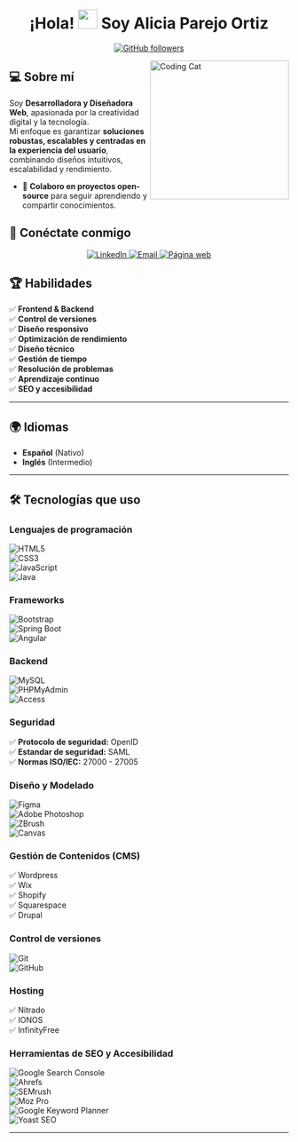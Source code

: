 <h1 align="center">
  ¡Hola! <img src="https://media.giphy.com/media/hvRJCLFzcasrR4ia7z/giphy.gif" width="35"> Soy Alicia Parejo Ortiz
</h1>

<p align="center">
  <a href="https://github.com/AliciaParejOrtiz">
    <img src="https://img.shields.io/github/followers/AliciaParejOrtiz?label=Follow&style=social" alt="GitHub followers">
  </a>
</p>

<img align="right" width=250px alt="Coding Cat" src="https://media.giphy.com/media/f6hnhHkks8bk4jwjh3/giphy.gif"/>

## 💻 Sobre mí  
Soy **Desarrolladora y Diseñadora Web**, apasionada por la creatividad digital y la tecnología.  
Mi enfoque es garantizar **soluciones robustas, escalables y centradas en la experiencia del usuario**, combinando diseños intuitivos, escalabilidad y rendimiento.  
- 🤝 **Colaboro en proyectos open-source** para seguir aprendiendo y compartir conocimientos.

## 🔗 Conéctate conmigo  
<p align="center">
  <a href="https://www.linkedin.com/in/alicia-parejo-ortiz-b88a81336/" target="_blank">
    <img src="https://img.shields.io/badge/LinkedIn-0A66C2.svg?style=for-the-badge&logo=linkedin&logoColor=white" alt="LinkedIn">
  </a>
  <a href="mailto:aliciaparejortiz@gmail.com">
    <img src="https://img.shields.io/badge/Gmail-D14836.svg?style=for-the-badge&logo=gmail&logoColor=white" alt="Email">
  </a>
  <a href="https://aliciaparejortiz.netlify.app" target="_blank">
    <img src="https://img.shields.io/badge/WebSite-FF5722.svg?style=for-the-badge&logo=google-chrome&logoColor=white" alt="Página web">
  </a>
</p>

## 🏆 Habilidades  
✅ **Frontend & Backend**  
✅ **Control de versiones**  
✅ **Diseño responsivo**  
✅ **Optimización de rendimiento**  
✅ **Diseño técnico**  
✅ **Gestión de tiempo**  
✅ **Resolución de problemas**  
✅ **Aprendizaje continuo**  
✅ **SEO y accesibilidad**  

---

## 🌍 Idiomas  
- **Español** (Nativo)  
- **Inglés** (Intermedio)  

---

## 🛠️ Tecnologías que uso  
### **Lenguajes de programación**  
![HTML5](https://img.shields.io/badge/HTML5-E34F26?style=for-the-badge&logo=html5&logoColor=white)  
![CSS3](https://img.shields.io/badge/CSS3-1572B6?style=for-the-badge&logo=css3&logoColor=white)  
![JavaScript](https://img.shields.io/badge/JavaScript-F7DF1E?style=for-the-badge&logo=javascript&logoColor=black)  
![Java](https://img.shields.io/badge/Java-007396?style=for-the-badge&logo=java&logoColor=white)  

### **Frameworks**  
![Bootstrap](https://img.shields.io/badge/Bootstrap-7952B3?style=for-the-badge&logo=bootstrap&logoColor=white)  
![Spring Boot](https://img.shields.io/badge/SpringBoot-6DB33F?style=for-the-badge&logo=springboot&logoColor=white)  
![Angular](https://img.shields.io/badge/Angular-DD0031?style=for-the-badge&logo=angular&logoColor=white)  

### **Backend**  
![MySQL](https://img.shields.io/badge/MySQL-4479A1?style=for-the-badge&logo=mysql&logoColor=white)  
![PHPMyAdmin](https://img.shields.io/badge/PHPMyAdmin-6C78AF?style=for-the-badge&logo=phpmyadmin&logoColor=white)  
![Access](https://img.shields.io/badge/Access-8A2BE2?style=for-the-badge&logo=microsoft-access&logoColor=white)  

### **Seguridad**  
✅ **Protocolo de seguridad:** OpenID  
✅ **Estandar de seguridad:** SAML  
✅ **Normas ISO/IEC:** 27000 - 27005  

### **Diseño y Modelado**  
![Figma](https://img.shields.io/badge/Figma-F24E1E?style=for-the-badge&logo=figma&logoColor=white)  
![Adobe Photoshop](https://img.shields.io/badge/Adobe%20Photoshop-31A8FF?style=for-the-badge&logo=adobe-photoshop&logoColor=white)  
![ZBrush](https://img.shields.io/badge/ZBrush-8E8E8E?style=for-the-badge&logo=zbrush&logoColor=white)  
![Canvas](https://img.shields.io/badge/Canvas-FF5733?style=for-the-badge&logo=canvas&logoColor=white)  

### **Gestión de Contenidos (CMS)**  
✅ Wordpress  
✅ Wix  
✅ Shopify  
✅ Squarespace  
✅ Drupal  

### **Control de versiones**  
![Git](https://img.shields.io/badge/Git-F05032?style=for-the-badge&logo=git&logoColor=white)  
![GitHub](https://img.shields.io/badge/GitHub-181717?style=for-the-badge&logo=github&logoColor=white)  

### **Hosting**  
✅ Nitrado  
✅ IONOS  
✅ InfinityFree  

### **Herramientas de SEO y Accesibilidad**  
![Google Search Console](https://img.shields.io/badge/Google%20Search%20Console-4285F4?style=for-the-badge&logo=google-search-console&logoColor=white)  
![Ahrefs](https://img.shields.io/badge/Ahrefs-0073E6?style=for-the-badge&logo=ahrefs&logoColor=white)  
![SEMrush](https://img.shields.io/badge/SEMrush-E95A32?style=for-the-badge&logo=semrush&logoColor=white)  
![Moz Pro](https://img.shields.io/badge/MozPro-0A66C2?style=for-the-badge&logo=moz&logoColor=white)  
![Google Keyword Planner](https://img.shields.io/badge/Google%20Keyword%20Planner-34A853?style=for-the-badge&logo=google&logoColor=white)  
![Yoast SEO](https://img.shields.io/badge/Yoast%20SEO-5D3E91?style=for-the-badge&logo=yoast-seo&logoColor=white)  

---

